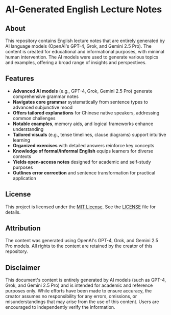 # AI-Generated English Lecture Notes

## About

This repository contains English lecture notes that are entirely generated by AI language models (OpenAI's GPT-4, Grok, and Gemini 2.5 Pro). The content is created for educational and informational purposes, with minimal human intervention. The AI models were used to generate various topics and examples, offering a broad range of insights and perspectives.

## Features

- **Advanced AI models** (e.g., GPT-4, Grok, Gemini 2.5 Pro) generate comprehensive grammar notes  
- **Navigates core grammar** systematically from sentence types to advanced subjunctive mood  
- **Offers tailored explanations** for Chinese native speakers, addressing common challenges  
- **Notable examples**, memory aids, and logical frameworks enhance understanding  
- **Tailored visuals** (e.g., tense timelines, clause diagrams) support intuitive learning  
- **Organized exercises** with detailed answers reinforce key concepts  
- **Knowledge of formal/informal English** equips learners for diverse contexts  
- **Yields open-access notes** designed for academic and self-study purposes  
- **Outlines error correction** and sentence transformation for practical application
  
## License

This project is licensed under the [MIT License](https://opensource.org/licenses/MIT). See the [LICENSE](LICENSE) file for details.

## Attribution

The content was generated using OpenAI's GPT-4, Grok, and Gemini 2.5 Pro models. All rights to the content are retained by the creator of this repository.

## Disclaimer

This document's content is entirely generated by AI models (such as GPT-4, Grok, and Gemini 2.5 Pro) and is intended for academic and reference purposes only. While efforts have been made to ensure accuracy, the creator assumes no responsibility for any errors, omissions, or misunderstandings that may arise from the use of this content. Users are encouraged to independently verify the information.

